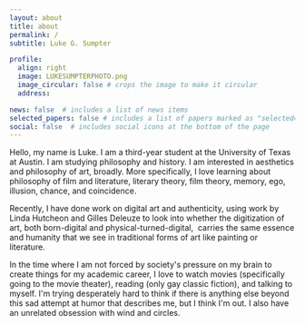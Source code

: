 ```yaml
---
layout: about
title: about
permalink: /
subtitle: Luke G. Sumpter

profile:
  align: right
  image: LUKESUMPTERPHOTO.png
  image_circular: false # crops the image to make it circular
  address: 

news: false  # includes a list of news items
selected_papers: false # includes a list of papers marked as "selected={true}"
social: false  # includes social icons at the bottom of the page
---
```


Hello, my name is Luke. I am a third-year student at the University of Texas at Austin. I am studying philosophy and history. I am interested in aesthetics and philosophy of art, broadly. More specifically, I love learning about philosophy of film and literature, literary theory, film theory, memory, ego, illusion, chance, and coincidence.

Recently, I have done work on digital art and authenticity, using work by Linda Hutcheon and Gilles Deleuze to look into whether the digitization of art, both born-digital and physical-turned-digital,  carries the same essence and humanity that we see in traditional forms of art like painting or literature.

In the time where I am not forced by society's pressure on my brain to create things for my academic career, I love to watch movies (specifically going to the movie theater), reading (only gay classic fiction), and talking to myself. I'm trying desperately hard to think if there is anything else beyond this sad attempt at humor that describes me, but I think I'm out. I also have an unrelated obsession with wind and circles.
